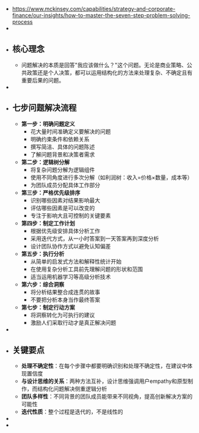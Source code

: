 - https://www.mckinsey.com/capabilities/strategy-and-corporate-finance/our-insights/how-to-master-the-seven-step-problem-solving-process
-
- ## 核心理念
	- 问题解决的本质是回答"我应该做什么？"这个问题。无论是商业策略、公共政策还是个人决策，都可以运用结构化的方法来处理复杂、不确定且有重要后果的问题。
-
- ## 七步问题解决流程
	- **第一步：明确问题定义**
		- 花大量时间准确定义要解决的问题
		- 明确约束条件和依赖关系
		- 撰写简洁、具体的问题陈述
		- 了解问题背景和决策者需求
	- **第二步：逻辑树分解**
		- 将复杂问题分解为逻辑组件
		- 使用不同角度进行多次分解（如利润树：收入=价格×数量，成本等）
		- 为团队成员分配具体工作部分
	- **第三步：严格优先级排序**
		- 识别哪些因素对结果影响最大
		- 评估哪些因素是可以改变的
		- 专注于影响大且可控制的关键要素
	- **第四步：制定工作计划**
		- 根据优先级安排具体分析工作
		- 采用迭代方式，从一小时答案到一天答案再到深度分析
		- 设计团队协作方式以避免认知偏差
	- **第五步：执行分析**
		- 从简单的启发式方法和解释性统计开始
		- 在使用复杂分析工具前先理解问题的形状和范围
		- 适当运用机器学习等高级分析技术
	- **第六步：综合洞察**
		- 将分析结果整合成连贯的故事
		- 不要把分析本身当作最终答案
	- **第七步：制定行动方案**
		- 将洞察转化为可执行的建议
		- 激励人们采取行动才是真正解决问题
-
- ## 关键要点
	- **处理不确定性**：在每个步骤中都要明确识别和处理不确定性，在建议中体现置信度
	- **与设计思维的关系**：两种方法互补，设计思维强调用户empathy和原型制作，而结构化问题解决侧重逻辑分析
	- **团队多样性**：不同背景的团队成员能带来不同视角，提高创新解决方案的可能性
	- **迭代性质**：整个过程是迭代的，不是线性的
-
-